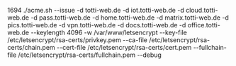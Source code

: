 1694  ./acme.sh --issue -d totti-web.de -d iot.totti-web.de -d cloud.totti-web.de -d pass.totti-web.de -d home.totti-web.de -d matrix.totti-web.de -d pics.totti-web.de -d vpn.totti-web.de -d docs.totti-web.de -d office.totti-web.de --keylength 4096 -w /var/www/letsencrypt --key-file /etc/letsencrypt/rsa-certs/privkey.pem --ca-file /etc/letsencrypt/rsa-certs/chain.pem --cert-file /etc/letsencrypt/rsa-certs/cert.pem --fullchain-file /etc/letsencrypt/rsa-certs/fullchain.pem --debug

